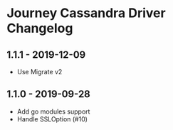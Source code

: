 # Journey Cassandra Driver Changelog

## 1.1.1 - 2019-12-09

* Use Migrate v2

## 1.1.0 - 2019-09-28

* Add go modules support
* Handle SSLOption (#10)
